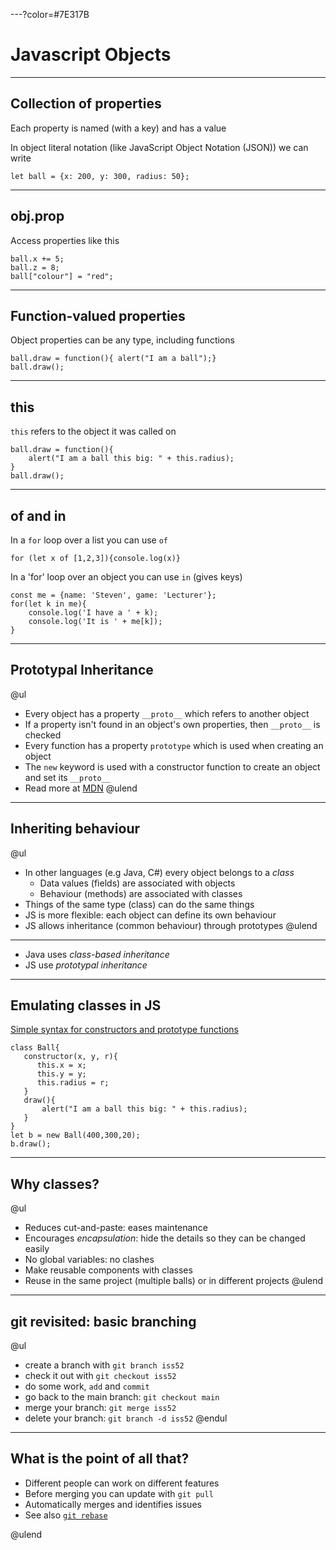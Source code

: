 ---?color=#7E317B

# Javascript Objects

---

## Collection of properties

Each property is named (with a key) and has a value

In object literal notation (like JavaScript Object Notation (JSON)) we can write

```
let ball = {x: 200, y: 300, radius: 50};
```

---

## obj.prop

Access properties like this

```
ball.x += 5;
ball.z = 8;
ball["colour"] = "red";

```

---

## Function-valued properties

Object properties can be any type, including functions

```
ball.draw = function(){ alert("I am a ball");}
ball.draw();
```

---

## this

`this` refers to the object it was called on

```
ball.draw = function(){
    alert("I am a ball this big: " + this.radius);
}
ball.draw();

```

---
## of and in

In a `for` loop over a list you can use `of`
```
for (let x of [1,2,3]){console.log(x)}
```

In a 'for' loop over an object you can use `in` (gives keys)
```
const me = {name: 'Steven', game: 'Lecturer'};
for(let k in me){
    console.log('I have a ' + k);
    console.log('It is ' + me[k]);
}
```

---

## Prototypal Inheritance

@ul
- Every object has a property `__proto__` which refers to another object
- If a property isn't found in an object's own properties, then `__proto__` is checked
- Every function has a property `prototype` which is used when creating an object
- The `new` keyword is used with a constructor function to create an object and set its `__proto__`
- Read more at [MDN](https://developer.mozilla.org/en-US/docs/Web/JavaScript/Inheritance_and_the_prototype_chain)
@ulend

---

## Inheriting behaviour

@ul
- In other languages (e.g Java, C#) every object belongs to a *class*
    - Data values (fields) are associated with objects
    - Behaviour (methods) are associated with classes
- Things of the same type (class) can do the same things
- JS is more flexible: each object can define its own behaviour
- JS allows inheritance (common behaviour) through prototypes
@ulend

---

- Java uses *class-based inheritance*
- JS use *prototypal inheritance*


---

## Emulating classes in JS

[Simple syntax for constructors and prototype functions](https://developer.mozilla.org/en-US/docs/Web/JavaScript/Reference/Classes)

```
class Ball{
   constructor(x, y, r){
      this.x = x;
      this.y = y;
      this.radius = r;
   }
   draw(){
       alert("I am a ball this big: " + this.radius);
   }
}
let b = new Ball(400,300,20);
b.draw();

```

---

## Why classes?

@ul
- Reduces cut-and-paste: eases maintenance
- Encourages *encapsulation*: hide the details so they can be changed easily
- No global variables: no clashes
- Make reusable components with classes
- Reuse in the same project (multiple balls) or in different projects
@ulend

---

## git revisited: basic branching

@ul
- create a branch with `git branch iss52`
- check it out with `git checkout iss52`
- do some work, `add` and `commit`
- go back to the main branch: `git checkout main`
- merge your branch: `git merge iss52`
- delete your branch: `git branch -d iss52`
@endul

---

## What is the point of all that?

- Different people can work on different features
- Before merging you can update with `git pull`
- Automatically merges and identifies issues
- See also [`git rebase`](https://git-scm.com/book/en/v2/Git-Branching-Rebasing)

@ulend